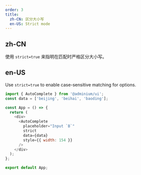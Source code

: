```yaml
---
order: 3
title:
  zh-CN: 区分大小写
  en-US: Strict mode
---
```


## zh-CN

使用 `strict=true` 来指明在匹配时严格区分大小写。

## en-US

Use `strict=true` to enable case-sensitive matching for options.

```js
import { AutoComplete } from '@adminium/ui';
const data = ['beijing', 'beihai', 'baoding'];

const App = () => {
  return (
    <div>
      <AutoComplete
        placeholder="Input `B`"
        strict
        data={data}
        style={{ width: 154 }}
      />
    </div>
  );
};

export default App;
```
